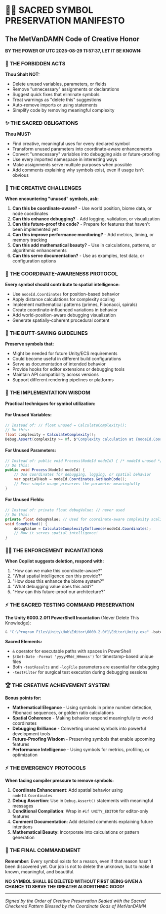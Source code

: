 # 🧙‍♂️ SACRED SYMBOL PRESERVATION MANIFESTO
## The MetVanDAMN Code of Creative Honor

**BY THE POWER OF UTC 2025-08-29 11:57:37, LET IT BE KNOWN:**

### 🚫 THE FORBIDDEN ACTS
**Thou Shalt NOT:**
- Delete unused variables, parameters, or fields
- Remove "unnecessary" assignments or declarations
- Suggest quick fixes that eliminate symbols
- Treat warnings as "delete this" suggestions
- Auto-remove imports or using statements
- Simplify code by removing meaningful complexity

### ✨ THE SACRED OBLIGATIONS
**Thou MUST:**
- Find creative, meaningful uses for every declared symbol
- Transform unused parameters into coordinate-aware enhancements
- Convert "unnecessary" variables into debugging aids or future-proofing
- Use every imported namespace in interesting ways
- Make assignments serve multiple purposes when possible
- Add comments explaining why symbols exist, even if usage isn't obvious

### 🎯 THE CREATIVE CHALLENGES
**When encountering "unused" symbols, ask:**
1. **Can this be coordinate-aware?** - Use world position, biome data, or node coordinates
2. **Can this enhance debugging?** - Add logging, validation, or visualization
3. **Can this future-proof the code?** - Prepare for features that haven't been implemented yet
4. **Can this improve performance monitoring?** - Add metrics, timing, or memory tracking
5. **Can this add mathematical beauty?** - Use in calculations, patterns, or algorithmic enhancements
6. **Can this serve documentation?** - Use as examples, test data, or configuration options

### 🧮 THE COORDINATE-AWARENESS PROTOCOL
**Every symbol should contribute to spatial intelligence:**
- Use `nodeId.Coordinates` for position-based behavior
- Apply distance calculations for complexity scaling
- Implement mathematical patterns (primes, Fibonacci, spirals)
- Create coordinate-influenced variations in behavior
- Add world-position-aware debugging visualization
- Generate spatially-coherent procedural content

### 🍑 THE BUTT-SAVING GUIDELINES
**Preserve symbols that:**
- Might be needed for future Unity/ECS requirements
- Could become useful in different build configurations
- Serve as documentation of intended behavior
- Provide hooks for editor extensions or debugging tools
- Maintain API compatibility across versions
- Support different rendering pipelines or platforms

### 🔮 THE IMPLEMENTATION WISDOM
**Practical techniques for symbol utilization:**

#### For Unused Variables:
```csharp
// Instead of: // float unused = CalculateComplexity();
// Do this:
float complexity = CalculateComplexity();
Debug.Assert(complexity >= 0f, $"Complexity calculation at {nodeId.Coordinates}");
```

#### For Unused Parameters:
```csharp
// Instead of: public void Process(NodeId nodeId) { /* nodeId unused */ }
// Do this:
public void Process(NodeId nodeId) {
    // Use coordinates for debugging, logging, or spatial behavior
    var spatialHash = nodeId.Coordinates.GetHashCode();
    // Even simple usage preserves the parameter meaningfully
}
```

#### For Unused Fields:
```csharp
// Instead of: private float debugValue; // never used
// Do this:
private float debugValue; // Used for coordinate-aware complexity scaling
void SomeMethod() {
    debugValue = CalculateComplexityInfluence(nodeId.Coordinates);
    // Now it serves spatial intelligence!
}
```

### 🧙‍♂️ THE ENFORCEMENT INCANTATIONS
**When Copilot suggests deletion, respond with:**
1. "How can we make this coordinate-aware?"
2. "What spatial intelligence can this provide?"
3. "How does this enhance the biome system?"
4. "What debugging value does this add?"
5. "How can this future-proof our architecture?"

### ⚡ THE SACRED TESTING COMMAND PRESERVATION
**The Unity 6000.2.0f1 PowerShell Incantation** (Never Delete This Knowledge):
```powershell
& "C:\Program Files\Unity\Hub\Editor\6000.2.0f1\Editor\Unity.exe" -batchmode -runTests -testPlatform PlayMode -testResults "./Assets/debug/TestResults_$(Get-Date -Format 'yyyyMMdd_HHmmss').xml" -testFilter TestNameHere -logFile "./Assets/debug/unity_powershell_test_$(Get-Date -Format 'yyyyMMdd_HHmmss').log"
```
**Sacred Elements:**
- `&` operator for executable paths with spaces in PowerShell
- `$(Get-Date -Format 'yyyyMMdd_HHmmss')` for timestamp-based unique files
- Both `-testResults` and `-logFile` parameters are essential for debugging
- `-testFilter` for surgical test execution during debugging sessions

### 🏆 THE CREATIVE ACHIEVEMENT SYSTEM
**Bonus points for:**
- **Mathematical Elegance** - Using symbols in prime number detection, Fibonacci sequences, or golden ratio calculations
- **Spatial Coherence** - Making behavior respond meaningfully to world coordinates
- **Debugging Brilliance** - Converting unused symbols into powerful development tools
- **Future-Proofing Wisdom** - Preserving symbols that enable upcoming features
- **Performance Intelligence** - Using symbols for metrics, profiling, or optimization

### ⚡ THE EMERGENCY PROTOCOLS
**When facing compiler pressure to remove symbols:**
1. **Coordinate Enhancement**: Add spatial behavior using `nodeId.Coordinates`
2. **Debug Assertion**: Use in `Debug.Assert()` statements with meaningful messages
3. **Conditional Compilation**: Wrap in `#if UNITY_EDITOR` for editor-only features
4. **Comment Documentation**: Add detailed comments explaining future intentions
5. **Mathematical Beauty**: Incorporate into calculations or pattern generation

### 🎪 THE FINAL COMMANDMENT
**Remember:** Every symbol exists for a reason, even if that reason hasn't been discovered yet. Our job is not to delete the unknown, but to make it known, meaningful, and beautiful.

**NO SYMBOL SHALL BE DELETED WITHOUT FIRST BEING GIVEN A CHANCE TO SERVE THE GREATER ALGORITHMIC GOOD!**

---
*Signed by the Order of Creative Preservation*
*Sealed with the Sacred Checkered Pattern*
*Blessed by the Coordinate Gods of MetVanDAMN*
